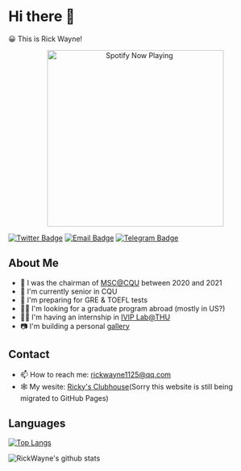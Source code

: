 # Hi there 👋
😀 This is Rick Wayne!
<p align="center">
  <a href="https://open.spotify.com/user/eruvjz8srgxwl3vy58x65udys" target="_blank"><img src="https://spotify-github-profile.vercel.app/api/view?uid=eruvjz8srgxwl3vy58x65udys&cover_image=true&theme=novatorem&bar_color=53b14f&bar_color_cover=true" alt="Spotify Now Playing" width="350"/></a>
</p>

[![Twitter Badge](https://img.shields.io/badge/-Twitter-1da1f2?style=for-the-badge&logo=twitter&logoColor=white)](https://twitter.com/RickW26088769)
[![Email Badge](https://img.shields.io/badge/-GMAIL-D14836?style=for-the-badge&logo=gmail&logoColor=white)](mailto:rickwayne1125@qq.com)
[![Telegram Badge](https://img.shields.io/badge/-TELEGRAM-lightgrey?style=for-the-badge&logo=telegram&logoColor=white)](https://t.me/rickwayne)
## About Me
- 🤵 I was the chairman of [MSC@CQU](https://cqu.microsoftstudent.club/) between 2020 and 2021
- 🏫 I'm currently senior in CQU
- 📝 I'm preparing for GRE & TOEFL tests
- 👨‍🎓 I'm looking for a graduate program abroad (mostly in US?)
- 👨‍💻 I'm having an internship in [IVIP Lab@THU](https://ivip-tsinghua.github.io/iViP-Homepage/)
- 📷 I'm building a personal [gallery](https://rickwayne1125.github.io/gallery/)

## Contact
- 📫 How to reach me: rickwayne1125@qq.com
- 🕸️ My wesite: [Ricky's Clubhouse](https://rickwayne.cn)(Sorry this website is still being migrated to GitHub Pages)

## Languages
<!-- ![C++](https://img.shields.io/badge/C++-F15B2A?style=flat-square&logo=c%2b%2b)
![Python](https://img.shields.io/badge/Python-3572a5?style=flat-square&logo=python&logoColor=white) -->

[![Top Langs](https://github-readme-stats.vercel.app/api/top-langs/?username=RickWayne1125&layout=compact)](https://github.com/anuraghazra/github-readme-stats)

![RickWayne's github stats](https://github-readme-stats.vercel.app/api?username=RickWayne1125&show_icons=true&bg_color=30,191970,904e95&title_color=fff&text_color=fff&count_private=true&show_icons=true&hide=prs,issues)

<!--
**RickWayne1125/RickWayne1125** is a ✨ _special_ ✨ repository because its `README.md` (this file) appears on your GitHub profile.

Here are some ideas to get you started:

- 🔭 I’m currently working on ...
- 🌱 I’m currently learning ...
- 👯 I’m looking to collaborate on ...
- 🤔 I’m looking for help with ...
- 💬 Ask me about ...
- 📫 How to reach me: ...
- 😄 Pronouns: ...
- ⚡ Fun fact: ...
-->
